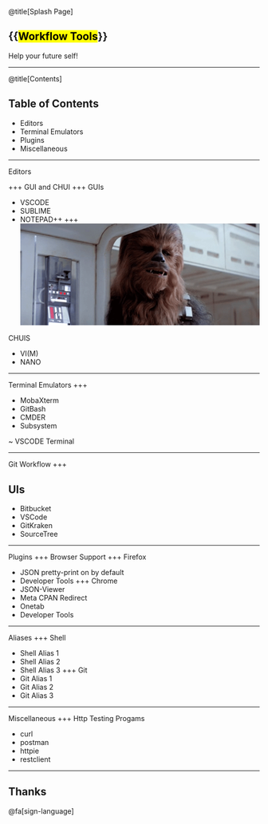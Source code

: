 
@title[Splash Page]
## {{<mark>Workflow Tools</mark>}}
Help your future self!

---

@title[Contents]
## Table of Contents
* Editors
* Terminal Emulators
* Plugins
* Miscellaneous

---

Editors

+++
GUI and CHUI
+++
GUIs
* VSCODE
* SUBLIME
* NOTEPAD++
+++
![chui](./chui.gif)

CHUIS
* VI(M)
* NANO

---

Terminal Emulators
+++
* MobaXterm
* GitBash
* CMDER
* Subsystem

~ VSCODE Terminal

---

Git Workflow
+++
## UIs
* Bitbucket
* VSCode
* GitKraken
* SourceTree

---

Plugins
+++
Browser Support
+++
Firefox
* JSON pretty-print on by default
* Developer Tools
+++
Chrome
* JSON-Viewer
* Meta CPAN Redirect
* Onetab
* Developer Tools

---

Aliases
+++
Shell
* Shell Alias 1
* Shell Alias 2
* Shell Alias 3
+++
Git
* Git Alias 1
* Git Alias 2
* Git Alias 3

---

Miscellaneous
+++
Http Testing Progams
* curl
* postman
* httpie
* restclient

---

## Thanks 

@fa[sign-language]
